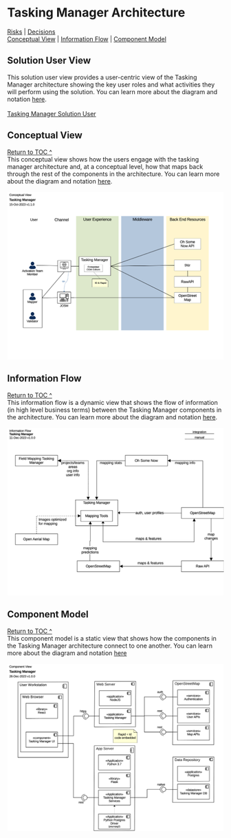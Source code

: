 # Tasking Manager Architecture
[Risks](Tasking%20Manager%20Risks.md) | [Decisions](Tasking%20Manager%20Decisions.md)<br/>
[Conceptual View](#conceptual-view) | [Information Flow](#information-flow) | [Component Model](#component-model)

## Solution User View
This solution user view provides a user-centric view of the Tasking Manager architecture showing the key user roles and what activities they will perform using the solution. You can learn more about the diagram and notation [here](https://github.com/hotosm/techdoc/wiki/Architecture-Documents-Walkthrough#solution-user-diagram).<br/><br/>
[Tasking Manager Solution User](Tasking%20Manager%20Solution%20User.pdf)

## Conceptual View
[Return to TOC ^](#tasking-manager-architecture)<br/>
This conceptual view shows how the users engage with the tasking manager architecture and, at a conceptual level, how that maps back through the rest of the components in the architecture. You can learn more about the diagram and notation [here](https://github.com/hotosm/techdoc/wiki/Architecture-Documents-Walkthrough#conceptual-view).<br/><br/>
![Tasking Manager Conceptual](Tasking%20Manager%20Conceptual.png)

## Information Flow
[Return to TOC ^](#tasking-manager-architecture)<br/>
This information flow is a dynamic view that shows the flow of information (in high level business terms) between the Tasking Manager components in the architecture. You can learn more about the diagram and notation [here](https://github.com/hotosm/techdoc/wiki/Architecture-Documents-Walkthrough#information-flow).<br/><br/>
![Tasking Manager Information Flow](Tasking%20Manager%20Information%20Flow.png)

## Component Model 
[Return to TOC ^](#tasking-manager-architecture)<br/>
This component model is a static view that shows how the components in the Tasking Manager architecture connect to one another. You can learn more about the diagram and notation [here](https://github.com/hotosm/techdoc/wiki/Architecture-Documents-Walkthrough#component-model)<br/><br/>
![Tasking Manager Component](Tasking%20Manager%20Component.png)


